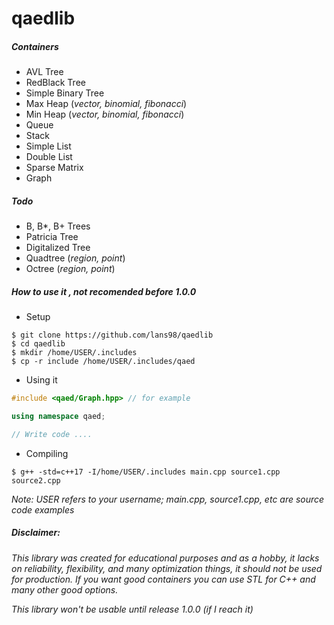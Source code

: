 # qaedlib

##### Containers 
- AVL Tree
- RedBlack Tree
- Simple Binary Tree
- Max Heap (_vector, binomial, fibonacci_)
- Min Heap (_vector, binomial, fibonacci_)
- Queue
- Stack 
- Simple List 
- Double List
- Sparse Matrix 
- Graph

##### Todo 
- B, B*, B+ Trees
- Patricia Tree
- Digitalized Tree
- Quadtree (_region, point_)
- Octree (_region, point_)

##### How to use it , _not recomended before 1.0.0_

- Setup
```
$ git clone https://github.com/lans98/qaedlib
$ cd qaedlib 
$ mkdir /home/USER/.includes
$ cp -r include /home/USER/.includes/qaed
```

- Using it
```cpp
#include <qaed/Graph.hpp> // for example

using namespace qaed; 

// Write code ....

```
- Compiling
```
$ g++ -std=c++17 -I/home/USER/.includes main.cpp source1.cpp source2.cpp
```

_Note: USER refers to your username; main.cpp, source1.cpp, etc are source code examples_

##### Disclaimer:

_This library was created for educational purposes and as a hobby, it lacks on reliability, flexibility,
and many optimization things, it should not be used for production. If you want good
containers you can use STL for C++ and many other good options._

_This library won't be usable until release 1.0.0 (if I reach it)_


